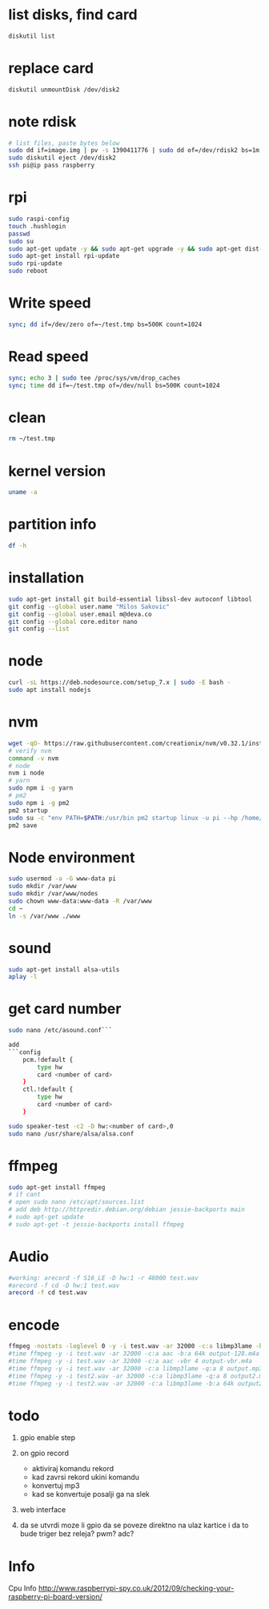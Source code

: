 # list disks, find card

```bash
diskutil list
```

# replace card
```bash
diskutil unmountDisk /dev/disk2
```

# note rdisk
```bash
# list files, paste bytes below
sudo dd if=image.img | pv -s 1390411776 | sudo dd of=/dev/rdisk2 bs=1m
sudo diskutil eject /dev/disk2
ssh pi@ip pass raspberry
```

# rpi
```bash
sudo raspi-config
touch .hushlogin
passwd
sudo su
sudo apt-get update -y && sudo apt-get upgrade -y && sudo apt-get dist-upgrade -y && sudo apt full-upgrade -y
sudo apt-get install rpi-update
sudo rpi-update
sudo reboot
```

# Write speed
```bash
sync; dd if=/dev/zero of=~/test.tmp bs=500K count=1024
```

# Read speed
```bash
sync; echo 3 | sudo tee /proc/sys/vm/drop_caches
sync; time dd if=~/test.tmp of=/dev/null bs=500K count=1024
```

# clean
```bash
rm ~/test.tmp
```

# kernel version
```bash
uname -a
```

# partition info
```bash
df -h
```

# installation
```bash
sudo apt-get install git build-essential libssl-dev autoconf libtool
git config --global user.name "Milos Sakovic"
git config --global user.email m@deva.co
git config --global core.editor nano
git config --list
```

# node
```bash
curl -sL https://deb.nodesource.com/setup_7.x | sudo -E bash -
sudo apt install nodejs
```

# nvm
```bash
wget -qO- https://raw.githubusercontent.com/creationix/nvm/v0.32.1/install.sh | bash
# verify nvm
command -v nvm
# node
nvm i node
# yarn
sudo npm i -g yarn
# pm2
sudo npm i -g pm2
pm2 startup
sudo su -c "env PATH=$PATH:/usr/bin pm2 startup linux -u pi --hp /home/pi"
pm2 save
```

# Node environment
```bash
sudo usermod -a -G www-data pi
sudo mkdir /var/www
sudo mkdir /var/www/nodes
sudo chown www-data:www-data -R /var/www
cd ~
ln -s /var/www ./www
```
# sound
```bash
sudo apt-get install alsa-utils
aplay -l
```

# get card number
```bash
sudo nano /etc/asound.conf```

add
```config
    pcm.!default {
        type hw
        card <number of card>
    }
    ctl.!default {
        type hw
        card <number of card>
    }
```

```bash
sudo speaker-test -c2 -D hw:<number of card>,0
sudo nano /usr/share/alsa/alsa.conf
```

# ffmpeg
```bash
sudo apt-get install ffmpeg
# if cant
# open sudo nano /etc/apt/sources.list
# add deb http://httpredir.debian.org/debian jessie-backports main
# sudo apt-get update
# sudo apt-get -t jessie-backports install ffmpeg
```

# Audio
```bash
#working: arecord -f S16_LE -D hw:1 -r 48000 test.wav
#arecord -f cd -D hw:1 test.wav
arecord -f cd test.wav
```

# encode
```bash
ffmpeg -nostats -loglevel 0 -y -i test.wav -ar 32000 -c:a libmp3lame -b:a 64k output.mp3
#time ffmpeg -y -i test.wav -ar 32000 -c:a aac -b:a 64k output-128.m4a
#time ffmpeg -y -i test.wav -ar 32000 -c:a aac -vbr 4 output-vbr.m4a
#time ffmpeg -y -i test.wav -ar 32000 -c:a libmp3lame -q:a 8 output.mp3
#time ffmpeg -y -i test2.wav -ar 32000 -c:a libmp3lame -q:a 8 output2.mp3
#time ffmpeg -y -i test2.wav -ar 32000 -c:a libmp3lame -b:a 64k output2.mp3
```

# todo
1. gpio enable step
2. on gpio record
    - aktiviraj komandu rekord
    - kad zavrsi rekord ukini komandu
    - konvertuj mp3
    - kad se konvertuje posalji ga na slek

3. web interface
4. da se utvrdi moze li gpio da se poveze direktno na ulaz kartice i da to bude triger bez releja? pwm? adc?


# Info
Cpu Info
http://www.raspberrypi-spy.co.uk/2012/09/checking-your-raspberry-pi-board-version/
